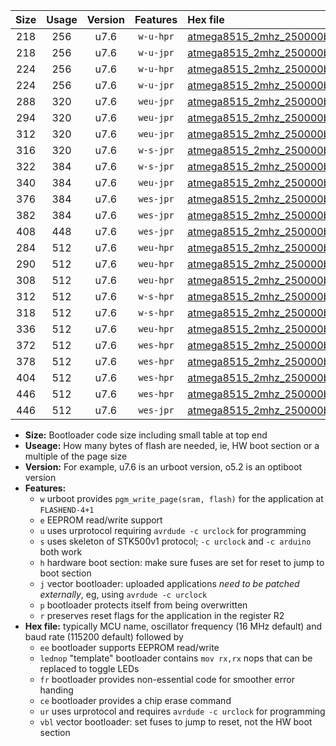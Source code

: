 |Size|Usage|Version|Features|Hex file|
|:-:|:-:|:-:|:-:|:--|
|218|256|u7.6|`w-u-hpr`|[atmega8515_2mhz_250000bps_ur.hex](https://raw.githubusercontent.com/stefanrueger/urboot/main/bootloaders/atmega8515/fcpu_2mhz/250000_bps/atmega8515_2mhz_250000bps_ur.hex)|
|218|256|u7.6|`w-u-jpr`|[atmega8515_2mhz_250000bps_ur_vbl.hex](https://raw.githubusercontent.com/stefanrueger/urboot/main/bootloaders/atmega8515/fcpu_2mhz/250000_bps/atmega8515_2mhz_250000bps_ur_vbl.hex)|
|224|256|u7.6|`w-u-hpr`|[atmega8515_2mhz_250000bps_lednop_ur.hex](https://raw.githubusercontent.com/stefanrueger/urboot/main/bootloaders/atmega8515/fcpu_2mhz/250000_bps/atmega8515_2mhz_250000bps_lednop_ur.hex)|
|224|256|u7.6|`w-u-jpr`|[atmega8515_2mhz_250000bps_lednop_ur_vbl.hex](https://raw.githubusercontent.com/stefanrueger/urboot/main/bootloaders/atmega8515/fcpu_2mhz/250000_bps/atmega8515_2mhz_250000bps_lednop_ur_vbl.hex)|
|288|320|u7.6|`weu-jpr`|[atmega8515_2mhz_250000bps_ee_ur_vbl.hex](https://raw.githubusercontent.com/stefanrueger/urboot/main/bootloaders/atmega8515/fcpu_2mhz/250000_bps/atmega8515_2mhz_250000bps_ee_ur_vbl.hex)|
|294|320|u7.6|`weu-jpr`|[atmega8515_2mhz_250000bps_ee_lednop_ur_vbl.hex](https://raw.githubusercontent.com/stefanrueger/urboot/main/bootloaders/atmega8515/fcpu_2mhz/250000_bps/atmega8515_2mhz_250000bps_ee_lednop_ur_vbl.hex)|
|312|320|u7.6|`weu-jpr`|[atmega8515_2mhz_250000bps_ee_lednop_fr_ur_vbl.hex](https://raw.githubusercontent.com/stefanrueger/urboot/main/bootloaders/atmega8515/fcpu_2mhz/250000_bps/atmega8515_2mhz_250000bps_ee_lednop_fr_ur_vbl.hex)|
|316|320|u7.6|`w-s-jpr`|[atmega8515_2mhz_250000bps_vbl.hex](https://raw.githubusercontent.com/stefanrueger/urboot/main/bootloaders/atmega8515/fcpu_2mhz/250000_bps/atmega8515_2mhz_250000bps_vbl.hex)|
|322|384|u7.6|`w-s-jpr`|[atmega8515_2mhz_250000bps_lednop_vbl.hex](https://raw.githubusercontent.com/stefanrueger/urboot/main/bootloaders/atmega8515/fcpu_2mhz/250000_bps/atmega8515_2mhz_250000bps_lednop_vbl.hex)|
|340|384|u7.6|`weu-jpr`|[atmega8515_2mhz_250000bps_ee_lednop_fr_ce_ur_vbl.hex](https://raw.githubusercontent.com/stefanrueger/urboot/main/bootloaders/atmega8515/fcpu_2mhz/250000_bps/atmega8515_2mhz_250000bps_ee_lednop_fr_ce_ur_vbl.hex)|
|376|384|u7.6|`wes-jpr`|[atmega8515_2mhz_250000bps_ee_vbl.hex](https://raw.githubusercontent.com/stefanrueger/urboot/main/bootloaders/atmega8515/fcpu_2mhz/250000_bps/atmega8515_2mhz_250000bps_ee_vbl.hex)|
|382|384|u7.6|`wes-jpr`|[atmega8515_2mhz_250000bps_ee_lednop_vbl.hex](https://raw.githubusercontent.com/stefanrueger/urboot/main/bootloaders/atmega8515/fcpu_2mhz/250000_bps/atmega8515_2mhz_250000bps_ee_lednop_vbl.hex)|
|408|448|u7.6|`wes-jpr`|[atmega8515_2mhz_250000bps_ee_lednop_fr_vbl.hex](https://raw.githubusercontent.com/stefanrueger/urboot/main/bootloaders/atmega8515/fcpu_2mhz/250000_bps/atmega8515_2mhz_250000bps_ee_lednop_fr_vbl.hex)|
|284|512|u7.6|`weu-hpr`|[atmega8515_2mhz_250000bps_ee_ur.hex](https://raw.githubusercontent.com/stefanrueger/urboot/main/bootloaders/atmega8515/fcpu_2mhz/250000_bps/atmega8515_2mhz_250000bps_ee_ur.hex)|
|290|512|u7.6|`weu-hpr`|[atmega8515_2mhz_250000bps_ee_lednop_ur.hex](https://raw.githubusercontent.com/stefanrueger/urboot/main/bootloaders/atmega8515/fcpu_2mhz/250000_bps/atmega8515_2mhz_250000bps_ee_lednop_ur.hex)|
|308|512|u7.6|`weu-hpr`|[atmega8515_2mhz_250000bps_ee_lednop_fr_ur.hex](https://raw.githubusercontent.com/stefanrueger/urboot/main/bootloaders/atmega8515/fcpu_2mhz/250000_bps/atmega8515_2mhz_250000bps_ee_lednop_fr_ur.hex)|
|312|512|u7.6|`w-s-hpr`|[atmega8515_2mhz_250000bps.hex](https://raw.githubusercontent.com/stefanrueger/urboot/main/bootloaders/atmega8515/fcpu_2mhz/250000_bps/atmega8515_2mhz_250000bps.hex)|
|318|512|u7.6|`w-s-hpr`|[atmega8515_2mhz_250000bps_lednop.hex](https://raw.githubusercontent.com/stefanrueger/urboot/main/bootloaders/atmega8515/fcpu_2mhz/250000_bps/atmega8515_2mhz_250000bps_lednop.hex)|
|336|512|u7.6|`weu-hpr`|[atmega8515_2mhz_250000bps_ee_lednop_fr_ce_ur.hex](https://raw.githubusercontent.com/stefanrueger/urboot/main/bootloaders/atmega8515/fcpu_2mhz/250000_bps/atmega8515_2mhz_250000bps_ee_lednop_fr_ce_ur.hex)|
|372|512|u7.6|`wes-hpr`|[atmega8515_2mhz_250000bps_ee.hex](https://raw.githubusercontent.com/stefanrueger/urboot/main/bootloaders/atmega8515/fcpu_2mhz/250000_bps/atmega8515_2mhz_250000bps_ee.hex)|
|378|512|u7.6|`wes-hpr`|[atmega8515_2mhz_250000bps_ee_lednop.hex](https://raw.githubusercontent.com/stefanrueger/urboot/main/bootloaders/atmega8515/fcpu_2mhz/250000_bps/atmega8515_2mhz_250000bps_ee_lednop.hex)|
|404|512|u7.6|`wes-hpr`|[atmega8515_2mhz_250000bps_ee_lednop_fr.hex](https://raw.githubusercontent.com/stefanrueger/urboot/main/bootloaders/atmega8515/fcpu_2mhz/250000_bps/atmega8515_2mhz_250000bps_ee_lednop_fr.hex)|
|446|512|u7.6|`wes-hpr`|[atmega8515_2mhz_250000bps_ee_lednop_fr_ce.hex](https://raw.githubusercontent.com/stefanrueger/urboot/main/bootloaders/atmega8515/fcpu_2mhz/250000_bps/atmega8515_2mhz_250000bps_ee_lednop_fr_ce.hex)|
|446|512|u7.6|`wes-jpr`|[atmega8515_2mhz_250000bps_ee_lednop_fr_ce_vbl.hex](https://raw.githubusercontent.com/stefanrueger/urboot/main/bootloaders/atmega8515/fcpu_2mhz/250000_bps/atmega8515_2mhz_250000bps_ee_lednop_fr_ce_vbl.hex)|

- **Size:** Bootloader code size including small table at top end
- **Useage:** How many bytes of flash are needed, ie, HW boot section or a multiple of the page size
- **Version:** For example, u7.6 is an urboot version, o5.2 is an optiboot version
- **Features:**
  + `w` urboot provides `pgm_write_page(sram, flash)` for the application at `FLASHEND-4+1`
  + `e` EEPROM read/write support
  + `u` uses urprotocol requiring `avrdude -c urclock` for programming
  + `s` uses skeleton of STK500v1 protocol; `-c urclock` and `-c arduino` both work
  + `h` hardware boot section: make sure fuses are set for reset to jump to boot section
  + `j` vector bootloader: uploaded applications *need to be patched externally*, eg, using `avrdude -c urclock`
  + `p` bootloader protects itself from being overwritten
  + `r` preserves reset flags for the application in the register R2
- **Hex file:** typically MCU name, oscillator frequency (16 MHz default) and baud rate (115200 default) followed by
  + `ee` bootloader supports EEPROM read/write
  + `lednop` "template" bootloader contains `mov rx,rx` nops that can be replaced to toggle LEDs
  + `fr` bootloader provides non-essential code for smoother error handing
  + `ce` bootloader provides a chip erase command
  + `ur` uses urprotocol and requires `avrdude -c urclock` for programming
  + `vbl` vector bootloader: set fuses to jump to reset, not the HW boot section
